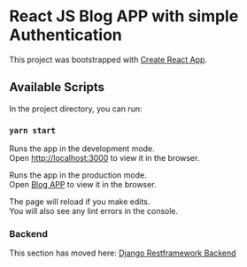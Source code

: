 # React JS Blog APP with simple Authentication

This project was bootstrapped with [Create React App](https://github.com/facebook/create-react-app).

## Available Scripts

In the project directory, you can run:

### `yarn start`

Runs the app in the development mode.\
Open [http://localhost:3000](http://localhost:3000) to view it in the browser.

Runs the app in the production mode.\
Open [Blog APP](http://emrekrt1655.github.io/React-blogapp-restframework) to view it in the browser.

The page will reload if you make edits.\
You will also see any lint errors in the console.


### Backend

This section has moved here: [Django Restframework Backend](https://github.com/emrekrt1655/Django-blogapp-restframework)


